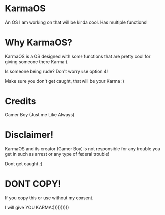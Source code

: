 # KarmaOS
An OS I am working on that will be kinda cool. Has multiple functions!

# Why KarmaOS?
KarmaOS is a OS designed with some functions that are pretty cool for giving someone there Karma:).

Is someone being rude? Don't worry use option 4!

Make sure you don't get caught, that will be your Karma :)

# Credits
Gamer Boy
(Just me Like Always)

# Disclaimer!
KarmaOS and its creator (Gamer Boy) is not responsible for any trouble you get in such as arrest or any type of federal trouble!

Dont get caught ;)

# DONT COPY!
If you copy this or use without my consent.

I will give YOU KARMA:))))))))))
